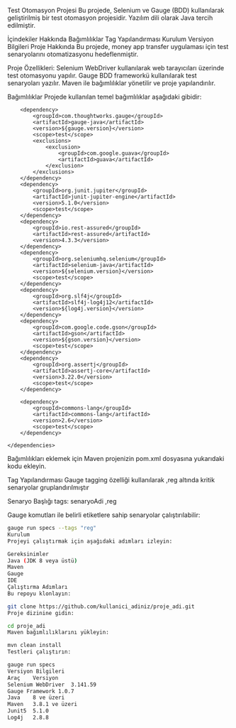 Test Otomasyon Projesi
Bu projede, Selenium ve Gauge (BDD) kullanılarak geliştirilmiş bir test otomasyon projesidir.
Yazılım dili olarak Java tercih edilmiştir.

İçindekiler
Hakkında
Bağımlılıklar
Tag Yapılandırması
Kurulum
Versiyon Bilgileri
Proje Hakkında
Bu projede, money app transfer uygulaması için test senaryolarını otomatizasyonu hedeflenmiştir.

Proje Özellikleri:
Selenium WebDriver kullanılarak web tarayıcıları üzerinde test otomasyonu yapılır.
Gauge BDD frameworkü kullanılarak test senaryoları yazılır.
Maven ile bağımlılıklar yönetilir ve proje yapılandırılır.

Bağımlılıklar
Projede kullanılan temel bağımlılıklar aşağıdaki gibidir:

<dependencies>
        
        <dependency>
            <groupId>com.thoughtworks.gauge</groupId>
            <artifactId>gauge-java</artifactId>
            <version>${gauge.version}</version>
            <scope>test</scope>
            <exclusions>
                <exclusion>
                    <groupId>com.google.guava</groupId>
                    <artifactId>guava</artifactId>
                </exclusion>
            </exclusions>
        </dependency>
        <dependency>
            <groupId>org.junit.jupiter</groupId>
            <artifactId>junit-jupiter-engine</artifactId>
            <version>5.1.0</version>
            <scope>test</scope>
        </dependency>
        <dependency>
            <groupId>io.rest-assured</groupId>
            <artifactId>rest-assured</artifactId>
            <version>4.3.3</version>
        </dependency>
        <dependency>
            <groupId>org.seleniumhq.selenium</groupId>
            <artifactId>selenium-java</artifactId>
            <version>${selenium.version}</version>
            <scope>test</scope>
        </dependency>
        <dependency>
            <groupId>org.slf4j</groupId>
            <artifactId>slf4j-log4j12</artifactId>
            <version>${log4j.version}</version>
        </dependency>
        <dependency>
            <groupId>com.google.code.gson</groupId>
            <artifactId>gson</artifactId>
            <version>${gson.version}</version>
            <scope>test</scope>
        </dependency>
        <dependency>
            <groupId>org.assertj</groupId>
            <artifactId>assertj-core</artifactId>
            <version>3.22.0</version>
            <scope>test</scope>
        </dependency>

        <dependency>
            <groupId>commons-lang</groupId>
            <artifactId>commons-lang</artifactId>
            <version>2.6</version>
            <scope>test</scope>
        </dependency>
   
    </dependencies>

Bağımlılıkları eklemek için Maven projenizin pom.xml dosyasına yukarıdaki kodu ekleyin.

Tag Yapılandırması
Gauge tagging özelliği kullanılarak ,reg altında kritik senaryolar gruplandırılmıştır

Senaryo Başlığı
tags: senaryoAdi ,reg

Gauge komutları ile belirli etiketlere sahip senaryolar çalıştırılabilir:
```bash
gauge run specs --tags "reg"
Kurulum
Projeyi çalıştırmak için aşağıdaki adımları izleyin:

Gereksinimler
Java (JDK 8 veya üstü)
Maven
Gauge
IDE
Çalıştırma Adımları
Bu repoyu klonlayın:

git clone https://github.com/kullanici_adiniz/proje_adi.git
Proje dizinine gidin:

cd proje_adi
Maven bağımlılıklarını yükleyin:

mvn clean install
Testleri çalıştırın:

gauge run specs
Versiyon Bilgileri
Araç	Versiyon
Selenium WebDriver	3.141.59
Gauge Framework	1.0.7
Java	8 ve üzeri
Maven	3.8.1 ve üzeri
Junit5	5.1.0
Log4j	2.8.8
